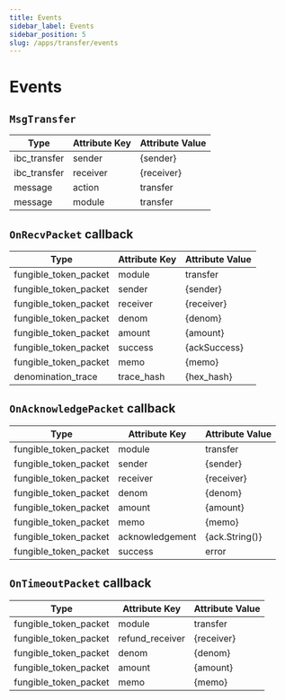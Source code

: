```yaml
---
title: Events
sidebar_label: Events
sidebar_position: 5
slug: /apps/transfer/events
---
```



# Events

## `MsgTransfer`

| Type         | Attribute Key | Attribute Value |
|--------------|---------------|-----------------|
| ibc_transfer | sender        | \{sender\}      |
| ibc_transfer | receiver      | \{receiver\}    |
| message      | action        | transfer        |
| message      | module        | transfer        |

## `OnRecvPacket` callback

| Type                  | Attribute Key | Attribute Value |
|-----------------------|---------------|-----------------|
| fungible_token_packet | module        | transfer        |
| fungible_token_packet | sender        | \{sender\}      | 
| fungible_token_packet | receiver      | \{receiver\}    | 
| fungible_token_packet | denom         | \{denom\}       | 
| fungible_token_packet | amount        | \{amount\}      | 
| fungible_token_packet | success       | \{ackSuccess\}  | 
| fungible_token_packet | memo          | \{memo\}        | 
| denomination_trace    | trace_hash    | \{hex_hash\}    | 

## `OnAcknowledgePacket` callback

| Type                  | Attribute Key   | Attribute Value   |
|-----------------------|-----------------|-------------------|
| fungible_token_packet | module          | transfer          |
| fungible_token_packet | sender          | \{sender\}        |
| fungible_token_packet | receiver        | \{receiver\}      |
| fungible_token_packet | denom           | \{denom\}         |
| fungible_token_packet | amount          | \{amount\}        |
| fungible_token_packet | memo            | \{memo\}          |
| fungible_token_packet | acknowledgement | \{ack.String()\}  |
| fungible_token_packet | success | error | \{ack.Response\}  |

## `OnTimeoutPacket` callback

| Type                  | Attribute Key   | Attribute Value |
|-----------------------|-----------------|-----------------|
| fungible_token_packet | module          | transfer        |
| fungible_token_packet | refund_receiver | \{receiver\}    |
| fungible_token_packet | denom           | \{denom\}       |
| fungible_token_packet | amount          | \{amount\}      |
| fungible_token_packet | memo            | \{memo\}        |
